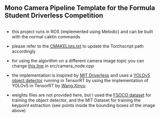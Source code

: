 ## Mono Camera Pipeline Template for the Formula Student Driverless Competition 

![]()


- this project runs in ROS (implemented using Melodic) and can be built with the normal caktin commands
- please refer to the [CMAKELists.txt](https://github.com/Cedric-Perauer/Learning_Cuda/blob/master/tensorrt/camera_node/CMakeLists.txt) to update the Torchscript path accordingly
- for using the algorithm on a different camera image topic you can change [this line](https://github.com/Cedric-Perauer/Learning_Cuda/blob/4887d4b6dbcbcf1633b3ac00266d023f75b75f03/tensorrt/camera_node/src/camera_node.cpp#L348) in src/camera_node.cpp

- the implementation is inspired by [MIT Driverless](https://github.com/cv-core/MIT-Driverless-CV-TrainingInfra/tree/master/CVC-YOLOv3) and uses a 
[YOLOv5 object detector](https://github.com/ultralytics/yolov5) running in TensorRT by using the implementation of YOLOv5 in TensorRT by [Wang Xinyu](https://github.com/wang-xinyu/tensorrtx) 
- weights files are not provided here, but I used the [FSOCO dataset](https://www.fsoco-dataset.com) for training the object detector, and the MIT Dataset for training the keypoint extraction (see points inside the bounding boxes of the image above)
